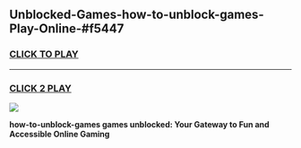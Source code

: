 
## Unblocked-Games-how-to-unblock-games-Play-Online-#f5447
<h3>
<a href="https://premium.freeplayer.one?title=how-to-unblock-games&ref=27F">CLICK TO PLAY</a></h3>
<hr>

<h3>
<a href="https://premium.freeplayer.one?title=how-to-unblock-games&ref=27F">CLICK 2 PLAY</a>
  
</h3>

<a href="https://premium.freeplayer.one?title=how-to-unblock-games&ref=27F"><img src="https://clearcache.store/games.png"></a>


**how-to-unblock-games games unblocked: Your Gateway to Fun and Accessible Online Gaming**
